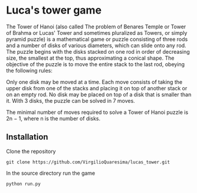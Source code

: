 # Luca's tower game

The Tower of Hanoi (also called The problem of Benares Temple or Tower of Brahma or Lucas' Tower and sometimes pluralized as Towers, or simply pyramid puzzle) is a mathematical game or puzzle consisting of three rods and a number of disks of various diameters, which can slide onto any rod. The puzzle begins with the disks stacked on one rod in order of decreasing size, the smallest at the top, thus approximating a conical shape. The objective of the puzzle is to move the entire stack to the last rod, obeying the following rules:

Only one disk may be moved at a time.
Each move consists of taking the upper disk from one of the stacks and placing it on top of another stack or on an empty rod.
No disk may be placed on top of a disk that is smaller than it.
With 3 disks, the puzzle can be solved in 7 moves. 

The minimal number of moves required to solve a Tower of Hanoi puzzle is 2n − 1, where n is the number of disks.


## Installation 

Clone the repository
```
git clone https://github.com/VirgilioQuaresima/lucas_tower.git
```
In the source directory run the game
```
python run.py
```